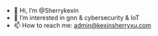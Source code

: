 - 👋 Hi, I’m @Sherrykexin
- 👀 I’m interested in gnn & cybersecurity & IoT
- 📫 How to reach me: admin@kexinsherryxu.com

<!---
Sherrykexin/Sherrykexin is a ✨ special ✨ repository because its `README.md` (this file) appears on your GitHub profile.
You can click the Preview link to take a look at your changes.
--->
